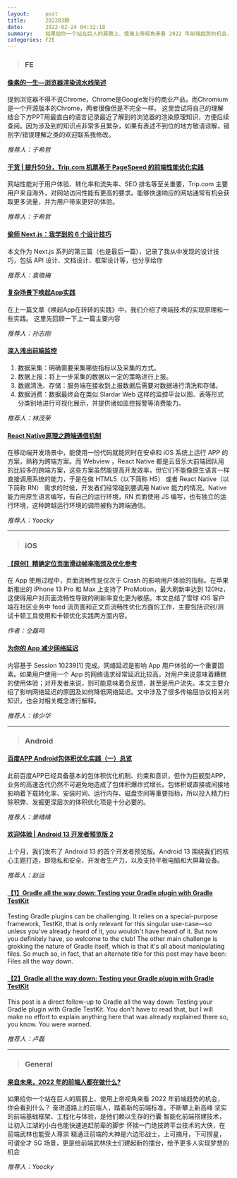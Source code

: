 ```yaml
---
layout:     post
title:      202203期
date:       2022-02-24 04:32:18
summary:    如果给你一个站在巨人的肩膀上、使用上帝视角来看 2022 年前端趋势的机会，你会看到什么？奋进道路上的前端人，踏着新的前端标准，不断攀上新高峰坚实的前端基础框架、工程化与体验，是他们赖以生存的行囊。智能化前端搭建技术，让初入江湖的小白也能快速追赶前辈的脚步。怀揣一门绝技跨平台技术的大侠，在前端武林也能受人尊崇。精通泛前端的大神是六边形战士，上可摘月，下可捞星，可谓全才。5G 场景，更是给前端武林侠士们建起新的擂台，给予更多人实现梦想的机会。
categories: F2E
---
```



> ### FE

#### [像素的一生—浏览器渲染流水线简述](https://mp.weixin.qq.com/s/-VIpnfzHZy5fYwI9PECayQ)

提到浏览器不得不说Chrome，Chrome是Google发行的商业产品，而Chromium是一个开源版本的Chrome，两者很像但是不完全一样。
这里尝试将自己的理解结合下方PPT用最直白的语言记录最近了解到的浏览器的渲染原理知识，方便后续查阅。因为涉及到的知识点非常多且繁杂，如果有表述不到位的地方敬请谅解，错别字/错误理解之类的欢迎联系我修改。

*推荐人：于希哲*

#### [干货 | 提升50分，Trip.com 机票基于 PageSpeed 的前端性能优化实践](https://mp.weixin.qq.com/s/PEjIyPqupnf-nDFJdvQPxg)

网站性能对于用户体验、转化率和流失率、SEO 排名等至关重要，Trip.com 主要用户来自海外，对网站访问性能有更高的要求。能够快速响应的网站通常有机会获取更多流量，并为用户带来更好的体验。

*推荐人：于希哲*

#### [偷师 Next.js：我学到的 6 个设计技巧](https://cloud.tencent.com/developer/article/1771835)

本文作为 Next.js 系列的第三篇（也是最后一篇），记录了我从中发现的设计技巧，包括 API 设计、文档设计、框架设计等，也分享给你​

*推荐人：袁晓梅*


#### [复杂场景下唤起App实践](https://juejin.cn/post/7039974294926917640)

在上一篇文章《唤起App在转转的实践》中，我们介绍了唤端技术的实现原理和一些实践。
这里先回顾一下上一篇主要内容

*推荐人：孙志刚*


#### [深入浅出前端监控](https://mp.weixin.qq.com/s/oMwafb2Xu9lbBFMXxA7JkQ)

1. 数据采集：明确需要采集哪些指标以及采集的方式。
2. 数据上报：将上一步采集的数据以一定的策略进行上报。
3. 数据清洗、存储：服务端在接收到上报数据后需要对数据进行清洗和存储。
4. 数据消费：数据最终会在类似 Slardar Web 这样的监控平台以图、表等形式分类别地进行可视化展示，并提供诸如监控报警等消费能力。

*推荐人：林茂荣*

#### [React Native原理之跨端通信机制](https://mp.weixin.qq.com/s/8R9S4C5Av5-C09wC7Cjzgw)

在移动端开发场景中，能使用一份代码就能同时在安卓和 iOS 系统上运行 APP 的方案，熟称为跨端方案。而 Webview ，React Native 都是云音乐大前端团队用的比较多的跨端方案，这些方案虽然能提高开发效率，但它们不能像原生语言一样直接调用系统的能力，于是在做 HTML5（以下简称 H5） 或者 React Native（以下简称 RN） 需求的时候，开发者们经常碰到要调用 Native 能力的情况。Native 能力用原生语言编写，有自己的运行环境，RN 页面使用 JS 编写，也有独立的运行环境，这种跨越运行环境的调用被称为跨端通信。

*推荐人：Yoocky*

---

> ### iOS

#### [【原创】精确定位页面滑动帧率瓶颈及优化参考](https://juejin.cn/post/7077812846217658381)

在 App 使用过程中，页面流畅性是仅次于 Crash 的影响用户体验的指标。在苹果新推出的 iPhone 13 Pro 和 Max 上支持了 ProMotion，最大刷新率达到 120Hz，这使得用户对页面流畅性导致的刷新率变化更为敏感。本文总结了雪球 iOS 客户端在社区业务中 feed 流页面和正文页流畅性优化方面的工作，主要包括识别/测试卡顿工具使用和卡顿优化实践两方面内容。

*作者：仝磊鸣*

#### [为你的 App 减少网络延迟](https://mp.weixin.qq.com/s/F6Yfbqio50OyAzCntNEmXg)

内容基于 Session 10239[1] 完成。网络延迟是影响 App 用户体验的一个重要因素。如果用户使用一个 App 的网络请求经常延迟比较高，对用户来说意味着糟糕的使用体验；对开发者来说，则可能意味着负反馈，甚至是用户流失。本文主要介绍了影响网络延迟的原因及如何降低网络延迟。文中涉及了很多传输层协议相关的知识，也会对相关概念进行解释。

*推荐人：徐少华*

---

> ### Android


#### [百度APP Android包体积优化实践（一）总览](https://mp.weixin.qq.com/s/PrHvFczQzOzbbnnbMb4PVg)

此前百度APP已经具备基本的包体积优化机制、约束和意识，但作为巨舰型APP，业务的高速迭代仍然不可避免地造成了包体积爆炸式增长。包体积或直接或间接地影响着下载转化率、安装时间、运行内存、磁盘空间等重要指标，所以投入精力扫除积弊、发掘更深层次的体积优化项是十分必要的。

*推荐人：景晴晴*


#### [欢迎体验 | Android 13 开发者预览版 2](https://mp.weixin.qq.com/s/UVhWMl3mPSLB8nXNOZXuqQ)

上个月，我们发布了 Android 13 的首个开发者预览版。Android 13 围绕我们的核心主题打造，即隐私和安全、开发者生产力，以及支持平板电脑和大屏幕设备。

*推荐人：赵远*

#### [【1】Gradle all the way down: Testing your Gradle plugin with Gradle TestKit](https://dev.to/autonomousapps/gradle-all-the-way-down-testing-your-gradle-plugin-with-gradle-testkit-2hmc)

Testing Gradle plugins can be challenging. It relies on a special-purpose framework, TestKit, that is only relevant for this singular use-case—so unless you've already heard of it, you wouldn't have heard of it. But now you definitely have, so welcome to the club! The other main challenge is grokking the nature of Gradle itself, which is that it's all about manipulating files. So much so, in fact, that an alternate title for this post may have been: Files all the way down.

#### [【2】Gradle all the way down: Testing your Gradle plugin with Gradle TestKit](https://dev.to/autonomousapps/defensive-development-gradle-plugin-development-for-busy-engineers-486c)

This post is a direct follow-up to Gradle all the way down: Testing your Gradle plugin with Gradle TestKit. You don't have to read that, but I will make no effort to explain anything here that was already explained there so, you know. You were warned.

*推荐人：卢磊*

---

> ### General


#### [来自未来，2022 年的前端人都在做什么?](https://mp.weixin.qq.com/s/triP_hXILSWq37DIGz4VNgQ)

如果给你一个站在巨人的肩膀上、使用上帝视角来看 2022 年前端趋势的机会，你会看到什么？
奋进道路上的前端人，踏着新的前端标准，不断攀上新高峰
坚实的前端基础框架、工程化与体验，是他们赖以生存的行囊
智能化前端搭建技术，让初入江湖的小白也能快速追赶前辈的脚步
怀揣一门绝技跨平台技术的大侠，在前端武林也能受人尊崇
精通泛前端的大神是六边形战士，上可摘月，下可捞星，可谓全才
5G 场景，更是给前端武林侠士们建起新的擂台，给予更多人实现梦想的机会

*推荐人：Yoocky*

